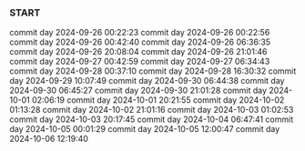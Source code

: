 ### START

commit day 2024-09-26 00:22:23
commit day 2024-09-26 00:22:56
commit day 2024-09-26 00:42:40
commit day 2024-09-26 06:36:35
commit day 2024-09-26 20:08:04
commit day 2024-09-26 21:01:46
commit day 2024-09-27 00:42:59
commit day 2024-09-27 06:34:43
commit day 2024-09-28 00:37:10
commit day 2024-09-28 16:30:32
commit day 2024-09-29 10:07:49
commit day 2024-09-30 06:44:38
commit day 2024-09-30 06:45:27
commit day 2024-09-30 21:01:28
commit day 2024-10-01 02:06:19
commit day 2024-10-01 20:21:55
commit day 2024-10-02 01:13:28
commit day 2024-10-02 21:01:16
commit day 2024-10-03 01:02:53
commit day 2024-10-03 20:17:45
commit day 2024-10-04 06:47:41
commit day 2024-10-05 00:01:29
commit day 2024-10-05 12:00:47
commit day 2024-10-06 12:19:40